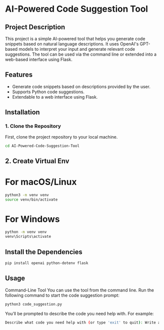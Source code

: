 # AI-Powered Code Suggestion Tool

## Project Description
This project is a simple AI-powered tool that helps you generate code snippets based on natural language descriptions. It uses OpenAI's GPT-based models to interpret your input and generate relevant code suggestions. The tool can be used via the command line or extended into a web-based interface using Flask.

## Features
- Generate code snippets based on descriptions provided by the user.
- Supports Python code suggestions.
- Extendable to a web interface using Flask.

## Installation

### 1. Clone the Repository
First, clone the project repository to your local machine.

```bash
cd AI-Powered-Code-Suggestion-Tool
```

## 2. Create Virtual Env
# For macOS/Linux
```bash
python3 -m venv venv
source venv/bin/activate
```

# For Windows
```bash
python -m venv venv
venv\Scripts\activate
```

## Install the Dependencies

```bash
pip install openai python-dotenv flask
```

## Usage
Command-Line Tool
You can use the tool from the command line. Run the following command to start the code suggestion prompt:

```bash
python3 code_suggestion.py
```


You’ll be prompted to describe the code you need help with. For example:

```bash
Describe what code you need help with (or type 'exit' to quit): Write a Python function to sort a list of numbers.
```